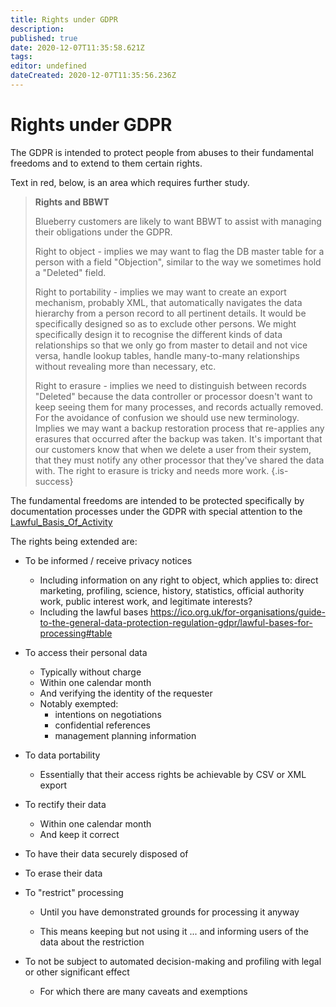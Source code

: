 ```yaml
---
title: Rights under GDPR
description: 
published: true
date: 2020-12-07T11:35:58.621Z
tags: 
editor: undefined
dateCreated: 2020-12-07T11:35:56.236Z
---
```


# Rights under GDPR

The GDPR is intended to protect people from abuses to their fundamental freedoms and to extend to them certain rights.

Text in red, below, is an area which requires further study.

> **Rights and BBWT**
> 
> Blueberry customers are likely to want BBWT to assist with managing their obligations under the GDPR.
> 
> Right to object - implies we may want to flag the DB master table for a person with a field "Objection", similar to the way we sometimes hold a "Deleted" field.
> 
> Right to portability - implies we may want to create an export mechanism, probably XML, that automatically navigates the data hierarchy from a person record to all pertinent details. It would be specifically designed so as to exclude other persons. We might specifically design it to recognise the different kinds of data relationships so that we only go from master to detail and not vice versa, handle lookup tables, handle many-to-many relationships without revealing more than necessary, etc.
> 
> Right to erasure - implies we need to distinguish between records "Deleted" because the data controller or processor doesn't want to keep seeing them for many processes, and records actually removed. For the avoidance of confusion we should use new terminology. Implies we may want a backup restoration process that re-applies any erasures that occurred after the backup was taken. It's important that our customers know that when we delete a user from their system, that they must notify any other processor that they've shared the data with. The right to erasure is tricky and needs more work.
{.is-success}




The fundamental freedoms are intended to be protected specifically by documentation processes under the GDPR with special attention to the [Lawful_Basis_Of_Activity](/GDPR/Lawful_Basis_Of_Activity)

The rights being extended are:

- To be informed / receive privacy notices

	- Including information on any right to object, which applies to: direct marketing, profiling, science, history, statistics, official authority work, public interest work, and legitimate interests?
	- Including the lawful bases https://ico.org.uk/for-organisations/guide-to-the-general-data-protection-regulation-gdpr/lawful-bases-for-processing#table
- To access their personal data
	- Typically without charge
	- Within one calendar month
	- And verifying the identity of the requester
	-	Notably exempted: 
		- intentions on negotiations
		- confidential references
		- management planning information
- To data portability
	- Essentially that their access rights be achievable by CSV or XML export
- To rectify their data
	- Within one calendar month
	- And keep it correct
- To have their data securely disposed of
- To erase their data
- To "restrict" processing
	- Until you have demonstrated grounds for processing it anyway

	- This means keeping but not using it ... and informing users of the data about the restriction
- To not be subject to automated decision-making and profiling with legal or other significant effect 
	- For which there are many caveats and exemptions